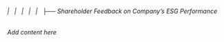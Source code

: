 ###### |   |   |   |   |   ├── Shareholder Feedback on Company’s ESG Performance

*Add content here*